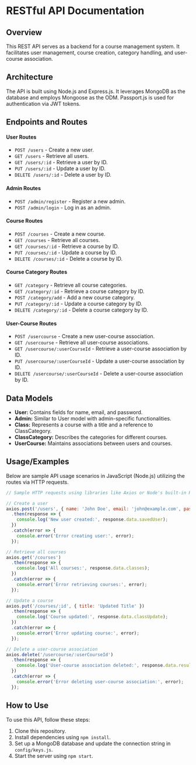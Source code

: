 # RESTful API Documentation

## Overview
This REST API serves as a backend for a course management system. It facilitates user management, course creation, category handling, and user-course association.

## Architecture
The API is built using Node.js and Express.js. It leverages MongoDB as the database and employs Mongoose as the ODM. Passport.js is used for authentication via JWT tokens.

## Endpoints and Routes

#### User Routes
- `POST /users` - Create a new user.
- `GET /users` - Retrieve all users.
- `GET /users/:id` - Retrieve a user by ID.
- `PUT /users/:id` - Update a user by ID.
- `DELETE /users/:id` - Delete a user by ID.

#### Admin Routes
- `POST /admin/register` - Register a new admin.
- `POST /admin/login` - Log in as an admin.

#### Course Routes
- `POST /courses` - Create a new course.
- `GET /courses` - Retrieve all courses.
- `GET /courses/:id` - Retrieve a course by ID.
- `PUT /courses/:id` - Update a course by ID.
- `DELETE /courses/:id` - Delete a course by ID.

#### Course Category Routes
- `GET /category` - Retrieve all course categories.
- `GET /category/:id` - Retrieve a course category by ID.
- `POST /category/add` - Add a new course category.
- `PUT /category/:id` - Update a course category by ID.
- `DELETE /category/:id` - Delete a course category by ID.

#### User-Course Routes
- `POST /usercourse` - Create a new user-course association.
- `GET /usercourse` - Retrieve all user-course associations.
- `GET /usercourse/:userCourseId` - Retrieve a user-course association by ID.
- `PUT /usercourse/:userCourseId` - Update a user-course association by ID.
- `DELETE /usercourse/:userCourseId` - Delete a user-course association by ID.

## Data Models
- **User:** Contains fields for name, email, and password.
- **Admin:** Similar to User model with admin-specific functionalities.
- **Class:** Represents a course with a title and a reference to ClassCategory.
- **ClassCategory:** Describes the categories for different courses.
- **UserCourse:** Maintains associations between users and courses.

## Usage/Examples
Below are sample API usage scenarios in JavaScript (Node.js) utilizing the routes via HTTP requests.

```javascript
// Sample HTTP requests using libraries like Axios or Node's built-in HTTP/HTTPS

// Create a user
axios.post('/users', { name: 'John Doe', email: 'john@example.com', password: 'password' })
  .then(response => {
    console.log('New user created:', response.data.savedUser);
  })
  .catch(error => {
    console.error('Error creating user:', error);
  });

// Retrieve all courses
axios.get('/courses')
  .then(response => {
    console.log('All courses:', response.data.classes);
  })
  .catch(error => {
    console.error('Error retrieving courses:', error);
  });

// Update a course
axios.put('/courses/:id', { title: 'Updated Title' })
  .then(response => {
    console.log('Course updated:', response.data.classUpdate);
  })
  .catch(error => {
    console.error('Error updating course:', error);
  });

// Delete a user-course association
axios.delete('/usercourse/:userCourseId')
  .then(response => {
    console.log('User-course association deleted:', response.data.result);
  })
  .catch(error => {
    console.error('Error deleting user-course association:', error);
  });


```
## How to Use
To use this API, follow these steps:

1. Clone this repository.
2. Install dependencies using `npm install`.
3. Set up a MongoDB database and update the connection string in `config/keys.js`.
4. Start the server using `npm start`.

